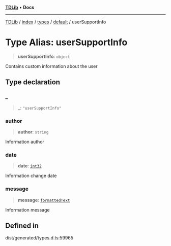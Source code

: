 [**TDLib**](../../../../../../README.md) • **Docs**

***

[TDLib](../../../../../../modules.md) / [index](../../../../../README.md) / [types](../../../README.md) / [default](../README.md) / userSupportInfo

# Type Alias: userSupportInfo

> **userSupportInfo**: `object`

Contains custom information about the user

## Type declaration

### \_

> **\_**: `"userSupportInfo"`

### author

> **author**: `string`

Information author

### date

> **date**: [`int32`](int32.md)

Information change date

### message

> **message**: [`formattedText`](formattedText.md)

Information message

## Defined in

dist/generated/types.d.ts:59965
